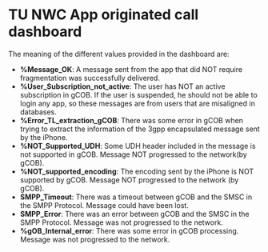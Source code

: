 # TU NWC App originated call dashboard

The meaning of the different values provided in the dashboard are:

* **%Message_OK**: A message sent from the app that did NOT require fragmentation was successfully delivered.
* **%User_Subscription_not_active**: The user has NOT an active subscription in gCOB. If the user is suspended, he should not be able to login any app, so these messages are from users that are misaligned in databases.
* **%Error_TL_extraction_gCOB**: There was some error in gCOB when trying to extract the information of the 3gpp encapsulated message sent by the iPhone.
* **%NOT_Supported_UDH**: Some UDH header included in the message is not supported in gCOB. Message NOT progressed to the network(by gCOB).
* **%NOT_supported_encoding**: The encoding sent by the iPhone is NOT supported by gCOB. Message NOT progressed to the network (by gCOB).
* **SMPP_Timeout**: There was a timeout between gCOB and the SMSC in the SMPP Protocol. Message could have been lost.
* **SMPP_Error**: There was an error between gCOB and the SMSC in the SMPP Protocol. Message was not progressed to the network.
* **%gOB_Internal_error**: There was some error in gCOB processing. Message was not progressed to the network.
